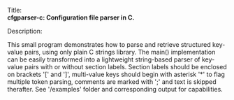 Title:<br/>
<b>cfgparser-c: Configuration file parser in C.</b>

Description:<br/>
<p>This small program demonstrates how to parse and retrieve structured key-value pairs, using only plain C strings library. The main() implementation can be easily transformed into a lightweight string-based parser of key-value pairs with or without section labels. Section labels should be enclosed on brackets '[' and ']', multi-value keys should begin with asterisk '*' to flag multiple token parsing, comments are marked with ';' and text is skipped therafter. See '/examples' folder and corresponding output for capabilities.</p>

